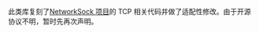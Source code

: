 此类库复刻了[NetworkSock 项目](https://github.com/xljiulang/NetworkSocket)的 TCP 相关代码并做了适配性修改。由于开源协议不明，暂时先再次声明。
